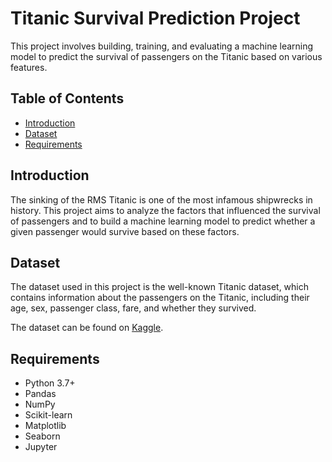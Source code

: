 # Titanic Survival Prediction Project

This project involves building, training, and evaluating a machine learning model to predict the survival of passengers on the Titanic based on various features.

## Table of Contents
- [Introduction](#introduction)
- [Dataset](#dataset)
- [Requirements](#requirements)

## Introduction
The sinking of the RMS Titanic is one of the most infamous shipwrecks in history. This project aims to analyze the factors that influenced the survival of passengers and to build a machine learning model to predict whether a given passenger would survive based on these factors.

## Dataset
The dataset used in this project is the well-known Titanic dataset, which contains information about the passengers on the Titanic, including their age, sex, passenger class, fare, and whether they survived.

The dataset can be found on [Kaggle](https://www.kaggle.com/c/titanic/data).


## Requirements
- Python 3.7+
- Pandas
- NumPy
- Scikit-learn
- Matplotlib
- Seaborn
- Jupyter
